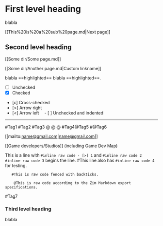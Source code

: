 # First level heading

blabla

[[This%20is%20a%20sub%20page.md|Next page]]

## Second level heading

[[Some dir/Some page.md]]

[[Some dir/Another page.md|Custom linkname]]

blabla ==highlighted== blabla ==highlighted==.

- [ ] Unchecked
- [x] Checked
- [c] Cross-checked
- [>] Arrow right
- [<] Arrow left
&emsp;- [ ] Unchecked and indented

---

#Tag1 #Tag2 #Tag3
@ @
@
#Tag4@Tag5
#@Tag6

[[mailto:name@gmail.com|name@gmail.com]]

[[Game developers/Studios]] (including Game Dev Map)

This is a line with `#inline raw code - [>] 1` and `#inline raw code 2`
`#inline raw code 3` begins the line.
#This line also has `#inline raw code 4` for testing.

```
   #This is raw code fenced with backticks.
```

```
	@This is raw code according to the Zim Markdown export specifications.
```
#Tag7

### Third level heading

blabla

